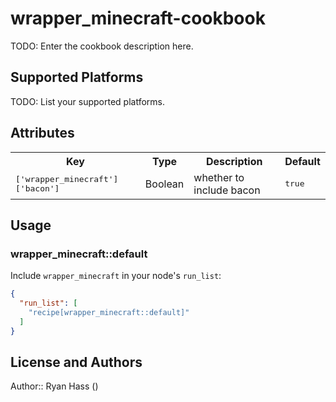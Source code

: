 # wrapper_minecraft-cookbook

TODO: Enter the cookbook description here.

## Supported Platforms

TODO: List your supported platforms.

## Attributes

<table>
  <tr>
    <th>Key</th>
    <th>Type</th>
    <th>Description</th>
    <th>Default</th>
  </tr>
  <tr>
    <td><tt>['wrapper_minecraft']['bacon']</tt></td>
    <td>Boolean</td>
    <td>whether to include bacon</td>
    <td><tt>true</tt></td>
  </tr>
</table>

## Usage

### wrapper_minecraft::default

Include `wrapper_minecraft` in your node's `run_list`:

```json
{
  "run_list": [
    "recipe[wrapper_minecraft::default]"
  ]
}
```

## License and Authors

Author:: Ryan Hass (<ryan at invalidchecksum d ot ne t>)

